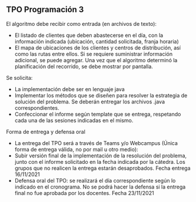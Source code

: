 ## TPO Programación 3

El algoritmo debe recibir como entrada (en archivos de texto):
-	El listado de clientes que deben abastecerse en el día, con la información indicada (ubicación, cantidad solicitada, franja horaria)
-	El mapa de ubicaciones de los clientes y centros de distribución, así como las rutas entre ellos.
Si se requiere suministrar información adicional, se puede agregar.
Una vez que el algoritmo determinó la planificación del recorrido, se debe mostrar por pantalla.


Se solicita: 
-	La implementación debe ser en lenguaje java
-	Implementar los métodos que se diseñen para resolver la estrategia de solución del problema. Se deberán entregar los archivos .java  correspondientes. 
-	Confeccionar el informe según template que se entrega, respetando cada una de las sesiones indicadas en el mismo.

Forma de entrega y defensa oral
-	La entrega del TPO será a través de Teams y/o Webcampus (Única forma de entrega válida, no por mail u otro medio):
-	Subir versión final de la implementación de la resolución del problema, junto con el informe solicitado en la fecha indicada por la cátedra. Los grupos que no realicen la entrega estarán desaprobados. Fecha entrega 16/11/2021
-	Defensa oral del TPO: se realizará el día correspondiente según lo indicado en el cronograma. No se podrá hacer la defensa si la entrega final no fue aprobada por los docentes. Fecha 23/11/2021
